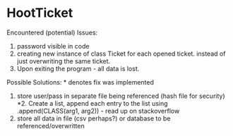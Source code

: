 # HootTicket

Encountered (potential) Issues:

1. password visible in code
2. creating new instance of class Ticket for each opened ticket. instead of just overwriting the same ticket.
3. Upon exiting the program - all data is lost. 



Possible Solutions: * denotes fix was implemented

1. store user/pass in separate file being referenced (hash file for security)
*2. Create a list, append each entry to the list using .append(CLASS(arg1, arg2)) - read up on stackoverflow
3. store all data in file (csv perhaps?) or database to be referenced/overwritten
